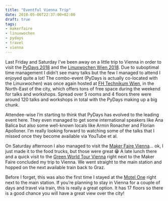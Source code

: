 ```yaml
---
title: "Eventful Vienna Trip"
date: 2018-05-06T22:37:00+02:00
draft: true
tags:
- makerfaire
- linuxwochen
- pydays
- travel
- vienna
---
```


Last Friday and Saturday I’ve been away on a little trip to Vienna in order to
visit the [PyDays 2018](https://www.pydays.at/) and the [Linuxwochen Wien
2018](https://linuxwochen.at/). Due to suboptimal time management I didn’t see
many talks but the few I managed to attend I enjoyed quite a lot! The
combo-event (PyDays is actually co-located with the Linuxwochen) was once again
hosted at [FH Technikum Wien](https://www.technikum-wien.at/en/), in the
North-East of the city, which offers tons of free space during the weekend for
talks and workshops. Spread over 5 rooms and 4 floors there were around 120
talks and workshops in total with the PyDays making up a big chunk.

Attendee-wise I’m starting to think that PyDays has evolved to the leading
event here. They even managed to get some international speakers like Ana
Balica but also some well-known locals like Armin Ronacher and Florian
Apolloner. I’m really looking forward to watching some of the talks that I
missed once they become available via YouTube et al.

On Saturday afternoon I also managed to visit the [Maker Faire
Vienna](https://makerfairevienna.com/)… ok, I just made it to the food trucks,
but those were great 😁 A late lunch there and a quick visit to the [Green
World Tour
Vienna](https://autarkia.info/green-world-tour-messen-besucher/green-world-tour-wien/)
right next to the Maker Faire concluded my trip to Vienna. We went straight to
the main station and hopped on the next available train back to Graz. 

Before I forget, this was also the first time I stayed at the [Motel
One](https://www.motel-one.com/en/hotels/vienna/hotel-vienna-hauptbahnhof/)
right next to the main station. If you’re planning to stay in Vienna for a
couple of days and travel via train, this is really a great option. It has 17
floors so there is a good chance you will have a great view over the city!
